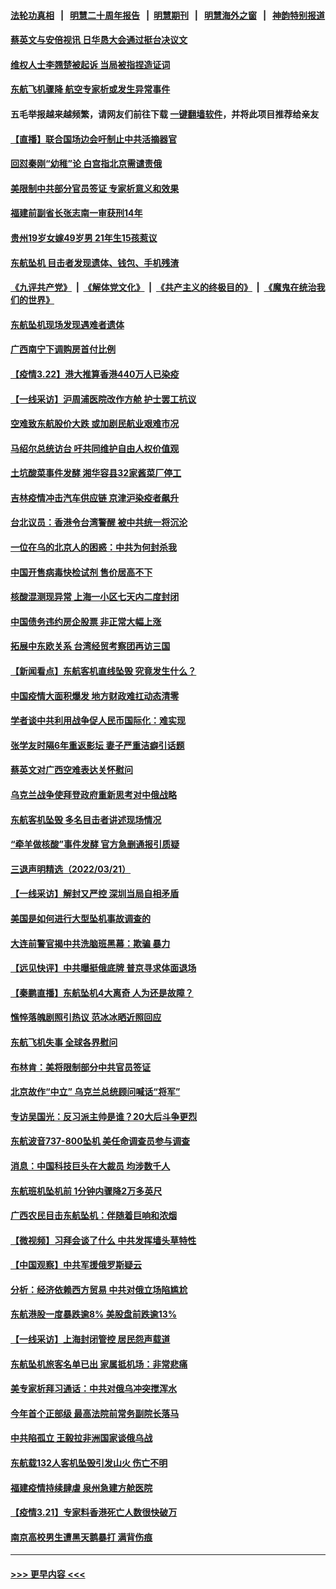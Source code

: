 #### [法轮功真相](https://github.com/gfw-breaker/truth/blob/master/README.md?t=0) &nbsp;&nbsp;|&nbsp;&nbsp; [明慧二十周年报告](https://github.com/gfw-breaker/mh-reports/blob/master/README.md?t=0) &nbsp;&nbsp;|&nbsp;&nbsp;[明慧期刊](https://github.com/gfw-breaker/mh-qikan) &nbsp;&nbsp;|&nbsp;&nbsp; [明慧海外之窗](https://github.com/gfw-breaker/mh-news/blob/master/README.md?t=0) &nbsp;&nbsp;|&nbsp;&nbsp; [神韵特别报道](https://github.com/gfw-breaker/mh-news/blob/master/shenyun.md?t=0)
#### [蔡英文与安倍视讯 日华恳大会通过挺台决议文](../pages/nsc413/n13665243.md?t=03230051) 
#### [维权人士李翘楚被起诉 当局被指捏造证词](../pages/nsc413/n13664985.md?t=03230051) 
#### [东航飞机骤降 航空专家析或发生异常事件](../pages/nsc413/n13665233.md?t=03230051) 
#### 五毛举报越来越频繁，请网友们前往下载 [一键翻墙软件](https://github.com/gfw-breaker/ssr-accounts)，并将此项目推荐给亲友
#### [【直播】联合国场边会吁制止中共活摘器官](../pages/nsc413/n13662752.md?t=03230051) 
#### [回怼秦刚“幼稚”论 白宫指北京需谴责俄](../pages/nsc413/n13665019.md?t=03230051) 
#### [美限制中共部分官员签证 专家析意义和效果](../pages/nsc413/n13664581.md?t=03230051) 
#### [福建前副省长张志南一审获刑14年](../pages/nsc413/n13664885.md?t=03230051) 
#### [贵州19岁女嫁49岁男 21年生15孩惹议](../pages/nsc413/n13664751.md?t=03230051) 
#### [东航坠机 目击者发现遗体、钱包、手机残渣](../pages/nsc413/n13664455.md?t=03230051) 
#### [《九评共产党》](https://github.com/begood0513/9ping.md/blob/master/README.md) &nbsp;|&nbsp; [《解体党文化》](../../../../jtdwh.md/blob/master/README.md)  &nbsp;|&nbsp; [《共产主义的终极目的》](../../../../gczydzjmd.md/blob/master/README.md) &nbsp;|&nbsp; [《魔鬼在统治我们的世界》](../../../../mgztzwmdsj.md/blob/master/README.md) 
#### [东航坠机现场发现遇难者遗体](../pages/nsc413/n13664654.md?t=03230051) 
#### [广西南宁下调购房首付比例](../pages/nsc413/n13664389.md?t=03230051) 
#### [【疫情3.22】港大推算香港440万人已染疫](../pages/nsc413/n13664188.md?t=03230051) 
#### [【一线采访】沪周浦医院改作方舱 护士罢工抗议](../pages/nsc413/n13664120.md?t=03230051) 
#### [空难致东航股价大跌 或加剧民航业艰难市况](../pages/nsc413/n13663972.md?t=03230051) 
#### [马绍尔总统访台 吁共同维护自由人权价值观](../pages/nsc413/n13664100.md?t=03230051) 
#### [土坑酸菜事件发酵 湘华容县32家酱菜厂停工](../pages/nsc413/n13663756.md?t=03230051) 
#### [吉林疫情冲击汽车供应链 京津沪染疫者飙升](../pages/nsc413/n13664001.md?t=03230051) 
#### [台北议员：香港令台湾警醒 被中共统一将沉沦](../pages/nsc413/n13662756.md?t=03230051) 
#### [一位在乌的北京人的困惑：中共为何封杀我](../pages/nsc413/n13664210.md?t=03230051) 
#### [中国开售病毒快检试剂 售价居高不下](../pages/nsc413/n13664200.md?t=03230051) 
#### [核酸混测现异常 上海一小区七天内二度封闭](../pages/nsc413/n13664181.md?t=03230051) 
#### [中国债务违约房企股票 非正常大幅上涨](../pages/nsc413/n13664128.md?t=03230051) 
#### [拓展中东欧关系 台湾经贸考察团再访三国](../pages/nsc413/n13663974.md?t=03230051) 
#### [【新闻看点】东航客机直线坠毁 究竟发生什么？](../pages/nsc413/n13663272.md?t=03230051) 
#### [中国疫情大面积爆发 地方财政难扛动态清零](../pages/nsc413/n13664028.md?t=03230051) 
#### [学者谈中共利用战争促人民币国际化：难实现](../pages/nsc413/n13663592.md?t=03230051) 
#### [张学友时隔6年重返影坛 妻子严重洁癖引话题](../pages/nsc413/n13663320.md?t=03230051) 
#### [蔡英文对广西空难表达关怀慰问](../pages/nsc413/n13663754.md?t=03230051) 
#### [乌克兰战争使拜登政府重新思考对中俄战略](../pages/nsc413/n13663170.md?t=03230051) 
#### [东航客机坠毁 多名目击者讲述现场情况](../pages/nsc413/n13663710.md?t=03230051) 
#### [“牵羊做核酸”事件发酵 官方急删通报引质疑](../pages/nsc413/n13662712.md?t=03230051) 
#### [三退声明精选（2022/03/21）](../pages/nsc413/n13663905.md?t=03230051) 
#### [【一线采访】解封又严控 深圳当局自相矛盾](../pages/nsc413/n13663324.md?t=03230051) 
#### [美国是如何进行大型坠机事故调查的](../pages/nsc413/n13663267.md?t=03230051) 
#### [大连前警官揭中共洗脑班黑幕：欺骗 暴力](../pages/nsc413/n13662506.md?t=03230051) 
#### [【远见快评】中共曝挺俄底牌 普京寻求体面退场](../pages/nsc413/n13663256.md?t=03230051) 
#### [【秦鹏直播】东航坠机4大离奇 人为还是故障？](../pages/nsc413/n13663222.md?t=03230051) 
#### [憔悴落魄剧照引热议 范冰冰晒近照回应](../pages/nsc413/n13663163.md?t=03230051) 
#### [东航飞机失事 全球各界慰问](../pages/nsc413/n13662969.md?t=03230051) 
#### [布林肯：美将限制部分中共官员签证](../pages/nsc413/n13663070.md?t=03230051) 
#### [北京故作“中立” 乌克兰总统顾问喊话“将军”](../pages/nsc413/n13660997.md?t=03230051) 
#### [专访吴国光：反习派主帅是谁？20大后斗争更烈](../pages/nsc413/n13662831.md?t=03230051) 
#### [东航波音737-800坠机 美任命调查员参与调查](../pages/nsc413/n13663033.md?t=03230051) 
#### [消息：中国科技巨头在大裁员 均涉数千人](../pages/nsc413/n13662976.md?t=03230051) 
#### [东航班机坠机前 1分钟内骤降2万多英尺](../pages/nsc413/n13662818.md?t=03230051) 
#### [广西农民目击东航坠机：伴随着巨响和浓烟](../pages/nsc413/n13662821.md?t=03230051) 
#### [【微视频】习拜会谈了什么 中共发挥墙头草特性](../pages/nsc413/n13662529.md?t=03230051) 
#### [【中国观察】中共军援俄罗斯疑云](../pages/nsc413/n13658140.md?t=03230051) 
#### [分析：经济依赖西方贸易 中共对俄立场陷尴尬](../pages/nsc413/n13662392.md?t=03230051) 
#### [东航港股一度暴跌逾8% 美股盘前跌逾13%](../pages/nsc413/n13662709.md?t=03230051) 
#### [【一线采访】上海封闭管控 居民怨声载道](../pages/nsc413/n13661192.md?t=03230051) 
#### [东航坠机旅客名单已出 家属抵机场：非常悲痛](../pages/nsc413/n13662605.md?t=03230051) 
#### [美专家析拜习通话：中共对俄乌冲突搅浑水](../pages/nsc413/n13662485.md?t=03230051) 
#### [今年首个正部级 最高法院前常务副院长落马](../pages/nsc413/n13662038.md?t=03230051) 
#### [中共陷孤立 王毅拉非洲国家谈俄乌战](../pages/nsc413/n13662267.md?t=03230051) 
#### [东航载132人客机坠毁引发山火 伤亡不明](../pages/nsc413/n13661915.md?t=03230051) 
#### [福建疫情持续肆虐 泉州急建方舱医院](../pages/nsc413/n13661764.md?t=03230051) 
#### [【疫情3.21】专家料香港死亡人数很快破万](../pages/nsc413/n13661758.md?t=03230051) 
#### [南京高校男生遭黑天鹅暴打 满背伤痕](../pages/nsc413/n13661959.md?t=03230051) 

----
#### [ >>> 更早内容 <<< ](../indexes/nsc413-earlier.md)
